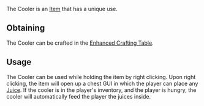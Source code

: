 The Cooler is an [Item](https://github.com/TheBusyBiscuit/Slimefun4/wiki/Items) that has a unique use.

## Obtaining
The Cooler can be crafted in the [Enhanced Crafting Table](https://github.com/TheBusyBiscuit/Slimefun4/wiki/Enhanced-Crafting-Table).

## Usage
The Cooler can be used while holding the item by right clicking. Upon right clicking, the item will open up a chest GUI in which the player can place any [Juice](https://github.com/TheBusyBiscuit/Slimefun4/wiki/Juices). If the cooler is in the player's inventory, and the player is hungry, the cooler will automatically feed the player the juices inside.
